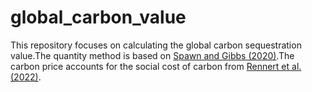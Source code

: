 # global_carbon_value

This repository focuses on calculating the global carbon sequestration value.The quantity method is based on [Spawn and Gibbs (2020)](https://daac.ornl.gov/VEGETATION/guides/Global_Maps_C_Density_2010.html).The carbon price accounts for the social cost of carbon from  [Rennert et al. (2022)](https://www-nature-com.ezp1.lib.umn.edu/articles/s41586-022-05224-9).
